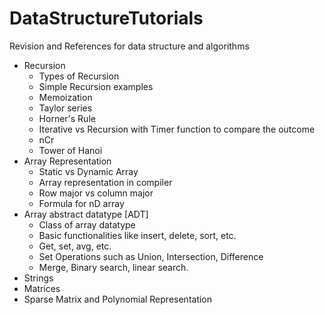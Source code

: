 # DataStructureTutorials
Revision and References for data structure and algorithms 

 - Recursion
    - Types of Recursion
    - Simple Recursion examples
    - Memoization
    - Taylor series
    - Horner's Rule
    - Iterative vs Recursion with Timer function to compare the outcome
    - nCr
    - Tower of Hanoi
 - Array Representation
    - Static vs Dynamic Array
    - Array representation in compiler
    - Row major vs column major
    - Formula for nD array
 - Array abstract datatype [ADT]
    - Class of array datatype
    - Basic functionalities like insert, delete, sort, etc.
    - Get, set, avg, etc.
    - Set Operations such as Union, Intersection, Difference
    - Merge, Binary search, linear search.
 - Strings
 - Matrices
 - Sparse Matrix and Polynomial Representation

